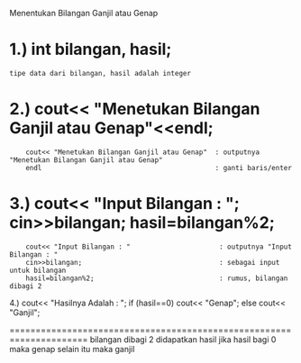 Menentukan Bilangan Ganjil atau Genap

 1.) int bilangan, hasil;
 ===================================================================
    tipe data dari bilangan, hasil adalah integer

 2.) cout<< "Menetukan Bilangan Ganjil atau Genap"<<endl;
 ===================================================================
        cout<< "Menetukan Bilangan Ganjil atau Genap"  : outputnya "Menetukan Bilangan Ganjil atau Genap"
        endl                                           : ganti baris/enter

 3.) cout<< "Input Bilangan : ";
     cin>>bilangan;
     hasil=bilangan%2;
 ===================================================================
        cout<< "Input Bilangan : "                      : outputnya "Input Bilangan : "
        cin>>bilangan;                                  : sebagai input untuk bilangan
        hasil=bilangan%2;                               : rumus, bilangan dibagi 2

 4.)  cout<< "Hasilnya Adalah : ";
        if (hasil==0)
            cout<< "Genap";
        else
            cout<< "Ganjil";

 =====================================================================
  bilangan dibagi 2 didapatkan hasil
    jika hasil bagi 0 maka genap
    selain itu maka ganjil


